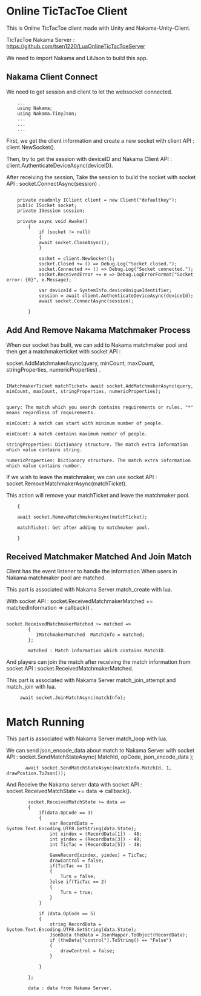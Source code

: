 # Online TicTacToe Client

This is Online TicTacToe client made with Unity and Nakama-Unity-Client.

TicTacToe Nakama Server : https://github.com/tsen1220/LuaOnlineTicTacToeServer

We need to import Nakama and LitJson to build this app.

## Nakama Client Connect

We need to get session and client to let the websocket connected.

```
    ...
    using Nakama;
    using Nakama.TinyJson;
    ...
    ...
    ...
```

First, we get the client information and create a new socket with client API : client.NewSocket().

Then, try to get the session with deviceID and Nakama Client API : client.AuthenticateDeviceAsync(deviceID).

After receiving the session, Take the session to build the socket with socket API : socket.ConnectAsync(session) .

```

    private readonly IClient client = new Client("defaultkey");
    public ISocket socket;
    private ISession session;
    
    private async void Awake()
        {
            if (socket != null)
            {
            await socket.CloseAsync();
            }

            socket = client.NewSocket();
            socket.Closed += () => Debug.Log("Socket closed.");
            socket.Connected += () => Debug.Log("Socket connected.");
            socket.ReceivedError += e => Debug.LogErrorFormat("Socket error: {0}", e.Message);

            var deviceId = SystemInfo.deviceUniqueIdentifier;
            session = await client.AuthenticateDeviceAsync(deviceId);
            await socket.ConnectAsync(session);

        }

```

## Add And Remove Nakama Matchmaker Process

When our socket has built, we can add to Nakama matchmaker pool and then get a matchmakerticket with socket API : 

socket.AddMatchmakerAsync(query, minCount, maxCount, stringProperties, numericProperties) .

```

IMatchmakerTicket matchTicket= await socket.AddMatchmakerAsync(query, minCount, maxCount, stringProperties, numericProperties);


query: The match which you search contains requirements or rules. "*" means regardless of requirements.

minCount: A match can start with minimum number of people.

minCount: A match contains maximum number of people.

stringProperties: Dictionary structure. The match extra information which value contains string.

numericProperties: Dictionary structure. The match extra information which value contains number.

```

If we wish to leave the matchmaker, we can use socket API :  socket.RemoveMatchmakerAsync(matchTicket).

This action will remove your matchTicket and leave the matchmaker pool.

```
    {

    await socket.RemoveMatchmakerAsync(matchTicket);

    matchTicket: Get after adding to matchmaker pool.
     
    }
```

## Received Matchmaker Matched And Join Match

Client has the event listener to handle the information When users in Nakama matchmaker pool are matched.

This part is associated with Nakama Server match_create with lua.

With socket API : socket.ReceivedMatchmakerMatched += matchedInformation => callback() .

```

socket.ReceivedMatchmakerMatched += matched =>
        {
           IMatchmakerMatched  MatchInfo = matched;
        };

        matched : Match information which contains MatchID.

```

And players can join the match after receiving the match information from socket API : socket.ReceivedMatchmakerMatched.

This part is associated with Nakama Server match_join_attempt and match_join with lua.

```
     await socket.JoinMatchAsync(matchInfo);
```

# Match Running

This part is associated with Nakama Server match_loop with lua.

We can send json_encode_data about match to Nakama Server with socket API : socket.SendMatchStateAsync( MatchId, opCode, json_encode_data );

```
       await socket.SendMatchStateAsync(matchInfo.MatchId, 1, drawPostion.ToJson());
```

And Receive the Nakama server data with socket API : socket.ReceivedMatchState += data => callback().

```
        socket.ReceivedMatchState += data =>
        {
            if(data.OpCode == 3)
            {
                var RecordData = System.Text.Encoding.UTF8.GetString(data.State);
                int xindex = (RecordData[1]) - 48;
                int yindex = (RecordData[3]) - 48;
                int TicTac = (RecordData[5]) - 48;

                GameRecord[xindex, yindex] = TicTac; 
                drawControl = false;
                if(TicTac == 1)
                {
                    Turn = false;
                }else if(TicTac == 2)
                {
                    Turn = true;
                }
            }

            if (data.OpCode == 5)
            {
                string RecordData = System.Text.Encoding.UTF8.GetString(data.State);
                JsonData theData = JsonMapper.ToObject(RecordData);
                if (theData["control"].ToString() == "False")
                {
                    drawControl = false;
                }

            }

        };

        data : data from Nakama Server.
```